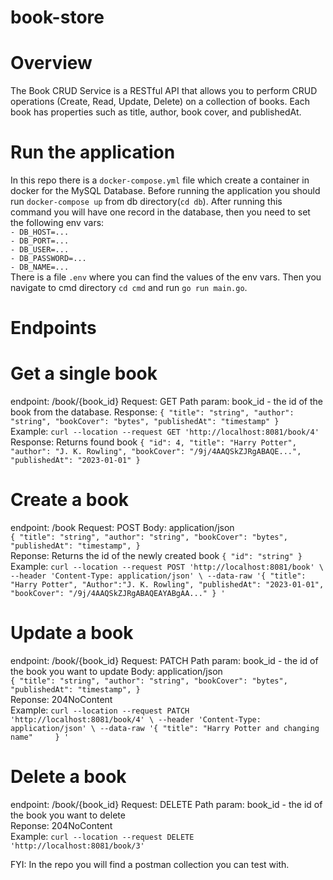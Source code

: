 # book-store

# Overview
The Book CRUD Service is a RESTful API that allows you to perform CRUD operations (Create, Read, Update, Delete) on a collection of books. Each book has properties such as title, author, book cover, and publishedAt.

# Run the application
In this repo there is a `docker-compose.yml` file which create a container in docker for the MySQL Database. Before running the application you should run `docker-compose up` from db directory(`cd db`). After running this command you will have one record in the database, then you need to set the following env vars:</br>
`- DB_HOST=...` </br>
`- DB_PORT=...` </br>
`- DB_USER=...` </br>
`- DB_PASSWORD=...` </br>
`- DB_NAME=...` </br>
There is a file `.env` where you can find the values of the env vars.
Then you navigate to cmd directory `cd cmd` and run `go run main.go`.

# Endpoints
# Get a single book
endpoint: /book/{book_id}
Request: GET
Path param: book_id - the id of the book from the database.
Response: `{
"title": "string",
"author": "string",
"bookCover": "bytes",
"publishedAt": "timestamp"
}`
</br>
Example:
`curl --location --request GET 'http://localhost:8081/book/4'`
</br>
Response: Returns found book
`{
    "id": 4,
    "title": "Harry Potter",
    "author": "J. K. Rowling",
    "bookCover": "/9j/4AAQSkZJRgABAQE...",
    "publishedAt": "2023-01-01"
}`
# Create a book
endpoint: /book
Request: POST
Body: application/json </br>
`{
"title": "string",
"author": "string",
"bookCover": "bytes",
"publishedAt": "timestamp",
}`
</br>
Reponse: Returns the id of the newly created book
`{
  "id": "string"
}`
</br>
Example: 
`curl --location --request POST 'http://localhost:8081/book' \
--header 'Content-Type: application/json' \
--data-raw '{
    "title": "Harry Potter",
    "Author":"J. K. Rowling",
    "publishedAt": "2023-01-01",
    "bookCover": "/9j/4AAQSkZJRgABAQEAYABgAA..."
  }
'`

# Update a book
endpoint: /book/{book_id}
Request: PATCH
Path param: book_id - the id of the book you want to update
Body: application/json </br>
`{
"title": "string",
"author": "string",
"bookCover": "bytes",
"publishedAt": "timestamp",
}`
</br>
Reponse: 204NoContent
</br>
Example: `curl --location --request PATCH 'http://localhost:8081/book/4' \
--header 'Content-Type: application/json' \
--data-raw '{
    "title": "Harry Potter and changing name"    
}
'`

# Delete a book
endpoint: /book/{book_id}
Request: DELETE
Path param: book_id - the id of the book you want to delete
</br>
Reponse: 204NoContent
</br>
Example: `curl --location --request DELETE 'http://localhost:8081/book/3'`
</br>

FYI: In the repo you will find a postman collection you can test with.
